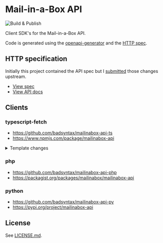 # Mail-in-a-Box API

![Build & Publish](https://github.com/badsyntax/mailinabox-api/workflows/Build%20&%20Publish/badge.svg)

Client SDK's for the Mail-in-a-Box API.

Code is generated using the [openapi-generator](https://github.com/OpenAPITools/openapi-generator) and the [HTTP spec](https://github.com/mail-in-a-box/mailinabox/blob/master/api/mailinabox.yml).

## HTTP specification

Initially this project contained the API spec but I [submitted](https://github.com/mail-in-a-box/mailinabox/pull/1804) those changes upstream.

- [View spec](https://github.com/mail-in-a-box/mailinabox/blob/master/api/mailinabox.yml)
- [View API docs](https://mailinabox.email/api-docs.html)

## Clients

### typescript-fetch

- https://github.com/badsyntax/mailinabox-api-ts
- https://www.npmjs.com/package/mailinabox-api

<details><summary>Template changes</summary>

## Supporting oneOf response types

The [Response Body](https://swagger.io/docs/specification/describing-responses/#body) spec says:

> The schema keyword is used to describe the response body. A schema can define:
>
> - a primitive data type such as a number or string – used for plain text responses

For endpoints that return a single primitive data type, the default generator will build the client so that it returns a `string` type _even if response type is set to `application/json`_. This seems to conform to the spec.

The mailinabox API returns primitive data types (eg `boolean`) for `application/json` responses, and we want that type represented in TypeScript. The follow changes were made to support both `application/json` and `text/html` endpoints that return a primitive data type.

```diff
--- a/templates/typescript-fetch/apis.mustache
+++ b/templates/typescript-fetch/apis.mustache
@@ -287,7 +287,9 @@ export class {{classname}} extends runtime.BaseAPI {
         return new runtime.JSONApiResponse<any>(response);
         {{/isListContainer}}
         {{#returnSimpleType}}
-        return new runtime.TextApiResponse(response) as any;
+        const contentType = response.headers.get('content-type');
+        const isJson = contentType && contentType.includes('application/json');
+        return new runtime[isJson ? 'JSONApiResponse' : 'TextApiResponse'](response) as any;
         {{/returnSimpleType}}
         {{/returnTypeIsPrimitive}}
         {{^returnTypeIsPrimitive}}
```

## Support posting text/(plain|html) bodies

Prevent quotes added to text/plain POST body. This seems like a bug in the generator, see https://github.com/OpenAPITools/openapi-generator/issues/7083.

```diff
--- a/templates/typescript-fetch/runtime.mustache
+++ b/templates/typescript-fetch/runtime.mustache
@@ -50,7 +50,7 @@ export class BaseAPI {
             // do not handle correctly sometimes.
             url += '?' + this.configuration.queryParamsStringify(context.query);
         }
-        const body = ((typeof FormData !== "undefined" && context.body instanceof FormData) || context.body instanceof URLSearchParams || isBlob(context.body))
+        const body = ((typeof FormData !== "undefined" && context.body instanceof FormData) || context.body instanceof URLSearchParams || isBlob(context.body)) || context.headers['Content-Type'] !== 'application/json'
            ? context.body
            : JSON.stringify(context.body);
```

</details>

### php

- https://github.com/badsyntax/mailinabox-api-php
- https://packagist.org/packages/mailinabox/mailinabox-api

### python

- https://github.com/badsyntax/mailinabox-api-py
- https://pypi.org/project/mailinabox-api

## License

See [LICENSE.md](./LICENSE.md).

